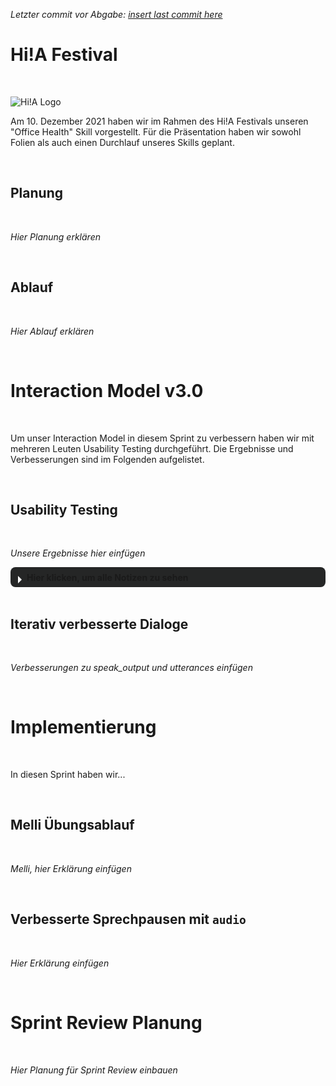 _Letzter commit vor Abgabe: [insert last commit here]()_

# Hi!A Festival
<br>

![Hi!A Logo](https://github.com/ID-Start-Winter21/start-team-10/blob/main/img-folder/hia_banner.png)

Am 10. Dezember 2021 haben wir im Rahmen des Hi!A Festivals unseren "Office Health" Skill vorgestellt. Für die Präsentation haben wir sowohl Folien als auch einen Durchlauf unseres Skills geplant.

<br>

## Planung
<br>

_Hier Planung erklären_

<br>

## Ablauf
<br>

_Hier Ablauf erklären_

<br>

# Interaction Model v3.0
<br>

Um unser Interaction Model in diesem Sprint zu verbessern haben wir mit mehreren Leuten Usability Testing durchgeführt. Die Ergebnisse und Verbesserungen sind im Folgenden aufgelistet.

<br>

## Usability Testing
<br>

_Unsere Ergebnisse hier einfügen_

<details class="note-details">
<summary class="arrow-summary"><b>Hier klicken, um alle Notizen zu sehen</b></summary>
    <img class="note-img" src="test_details.jpg" alt="Usability Testing Notizen">
</details>

<br>

## Iterativ verbesserte Dialoge
<br>

_Verbesserungen zu speak_output und utterances einfügen_

<br>

# Implementierung
<br>

In diesen Sprint haben wir...

<br>

## Melli Übungsablauf
<br>

_Melli, hier Erklärung einfügen_

<br>

## Verbesserte Sprechpausen mit `audio`
<br>

_Hier Erklärung einfügen_

<br>

# Sprint Review Planung
<br>

_Hier Planung für Sprint Review einbauen_

<br>

<style>
.note-details{
    background-color: #252626;
    padding: 5px 5px 7px 5px;
    /*top right bottom left*/
    border-radius: 8px;
}
.note-img{
    text-align: center;
    margin: 10px 0 -5px 0;
    border-radius: 5px;
}
/*details animation on open*/
@keyframes details-show {
    from {
        opacity:0;
        transform: var(--details-translate, translateY(-0.5em));
    }
}
/* changes to arrow for animation */
summary.arrow-summary{
    padding: 3px 0 0 21px;
    display: block;
    position: relative;
    cursor: pointer;
}
summary.arrow-summary:before {
    content: '';
    border-width: .4rem;
    border-style: solid;
    border-color: transparent transparent transparent white;
    position: absolute;
    top: 9px;
    left: 5px;
    transform: rotate(0);
    transform-origin: .2rem 50%;
    transition: .25s transform ease;
    margin-left: 2px;
}
details[open] > summary.arrow-summary:before {
    transform: rotate(90deg);
    transition: 0.45s transform ease;
}
details > summary.arrow-summary {
    list-style-type: none;
}
details > summary.arrow-summary::-webkit-details-marker {
    display: none;
}
details[open] > *:not(summary) {
animation: details-show 150ms ease-in-out;
}
</style>
